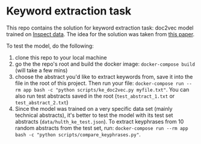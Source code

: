 # Keyword extraction task
This repo contains the solution for keyword extraction task: doc2vec model trained on [Inspect data](https://github.com/gfigueroa/nlp-datasets/tree/master/Abstracts%20and%20Keywords/Hulth2003). The idea for the solution was taken from [this paper](https://arxiv.org/pdf/1801.04470.pdf). 

To test the model, do the following:
1. clone this repo to your local machine
2. go the the repo's root and build the docker image: `docker-compose build` (will take a few mins)
3. choose the abstract you'd like to extract keywords from, save it into the file in the root of this project. Then run your file: 
`docker-compose run --rm app bash -c "python scripts/ke_doc2vec.py myfile.txt"`. You can also run test abstracts saved in the root (`test_abstract_1.txt` or `test_abstract_2.txt`)
4. Since the model was trained on a very specific data set (mainly technical abstracts), it's better to test the model with its test set abstracts (`data/hulth_ke_test.json`). To extract keyphrases from 10 random abstracts from the test set, run: `docker-compose run --rm app bash -c "python scripts/compare_keyphrases.py"`. 